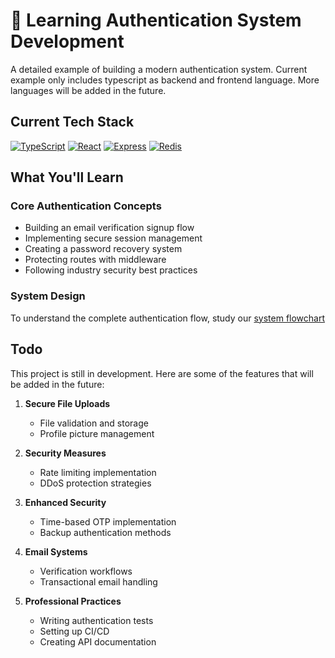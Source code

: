 # 🔐 Learning Authentication System Development
A detailed example of building a modern authentication system.
Current example only includes typescript as backend and frontend language.
More languages will be added in the future.


## Current Tech Stack
[![TypeScript](https://img.shields.io/badge/TypeScript-007ACC?style=for-the-badge&logo=typescript&logoColor=white)](https://www.typescriptlang.org/)
[![React](https://img.shields.io/badge/React-20232A?style=for-the-badge&logo=react&logoColor=61DAFB)](https://reactjs.org/)
[![Express](https://img.shields.io/badge/Express-000000?style=for-the-badge&logo=express&logoColor=white)](https://expressjs.com/)
[![Redis](https://img.shields.io/badge/Redis-DC382D?style=for-the-badge&logo=redis&logoColor=white)](https://redis.io/)

## What You'll Learn

### Core Authentication Concepts
- Building an email verification signup flow
- Implementing secure session management
- Creating a password recovery system
- Protecting routes with middleware
- Following industry security best practices

### System Design
To understand the complete authentication flow, study our [system flowchart](https://miro.com/welcomeonboard/S09QUzl4ZUlGTXJxbjFKVUE5cE5hL0R2dTByR2FFVmJoVHdqeFpQZ1BkbnNJZkpWY3p3cnZIeGNLOWUrYWc3RGtNZmk0ZmtBMTZLRzl5bUpSbkwyQ1ZldWhweGlxTkpsZ0Z2eHV2aldRV2ZTNXBkMzYzanZkZzJhRlhSNVhZMVghZQ==?share_link_id=772543423049)

## Todo
This project is still in development. Here are some of the features that will be added in the future:

1. **Secure File Uploads**
   - File validation and storage
   - Profile picture management

2. **Security Measures**
   - Rate limiting implementation
   - DDoS protection strategies

3. **Enhanced Security**
   - Time-based OTP implementation
   - Backup authentication methods

4. **Email Systems**
   - Verification workflows
   - Transactional email handling

5. **Professional Practices**
   - Writing authentication tests
   - Setting up CI/CD
   - Creating API documentation